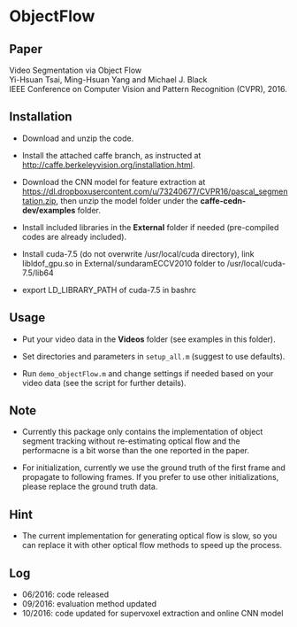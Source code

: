 # ObjectFlow

## Paper
Video Segmentation via Object Flow <br />
Yi-Hsuan Tsai, Ming-Hsuan Yang and Michael J. Black <br />
IEEE Conference on Computer Vision and Pattern Recognition (CVPR), 2016.

## Installation
* Download and unzip the code.

* Install the attached caffe branch, as instructed at http://caffe.berkeleyvision.org/installation.html.

* Download the CNN model for feature extraction at https://dl.dropboxusercontent.com/u/73240677/CVPR16/pascal_segmentation.zip, then unzip the model folder under the **caffe-cedn-dev/examples** folder.

* Install included libraries in the **External** folder if needed (pre-compiled codes are already included).
* Install cuda-7.5 (do not overwrite /usr/local/cuda directory), link libldof_gpu.so in External/sundaramECCV2010 folder to /usr/local/cuda-7.5/lib64
* export LD_LIBRARY_PATH of cuda-7.5 in bashrc

## Usage
* Put your video data in the **Videos** folder (see examples in this folder).

* Set directories and parameters in `setup_all.m` (suggest to use defaults).

* Run `demo_objectFlow.m` and change settings if needed based on your video data (see the script for further details).

## Note
* Currently this package only contains the implementation of object segment tracking without re-estimating optical flow and the performacne is a bit worse than the one reported in the paper.

* For initialization, currently we use the ground truth of the first frame and propagate to following frames. If you prefer to use other initializations, please replace the ground truth data.

## Hint

* The current implementation for generating optical flow is slow, so you can replace it with other optical flow methods to speed up the process.

## Log

* 06/2016: code released
* 09/2016: evaluation method updated
* 10/2016: code updated for supervoxel extraction and online CNN model
